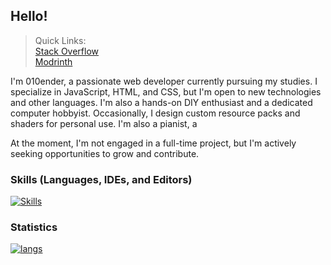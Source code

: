 ## Hello!

> Quick Links:<br>
[Stack Overflow](https://stackoverflow.com/users/27406044/010ender)<br>
[Modrinth](https://modrinth.com/user/10LinesOfCode)

I'm 010ender, a passionate web developer currently pursuing my studies. I specialize in JavaScript, HTML, and CSS, but I'm open to new technologies and other languages. I'm also a hands-on DIY enthusiast and a dedicated computer hobbyist. Occasionally, I design custom resource packs and shaders for personal use.
I'm also a pianist, a 

At the moment, I'm not engaged in a full-time project, but I'm actively seeking opportunities to grow and contribute.

### Skills (Languages, IDEs, and Editors)
[![Skills](https://skillicons.dev/icons?i=js,html,css,bash,robloxstudio,godo,vscodet&theme=dark)](https://skillicons.dev)

### Statistics
[![langs](https://github-readme-stats.vercel.app/api/top-langs/?username=010ender&theme=ambient_gradient)](https://github.com/anuraghazra/github-readme-stats)


